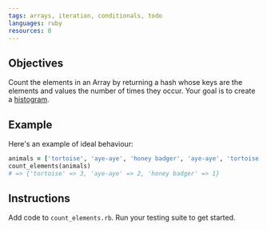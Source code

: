```yaml
---
tags: arrays, iteration, conditionals, todo
languages: ruby
resources: 0
---
```


## Objectives

Count the elements in an Array by returning a hash whose keys are the elements and values the number of times they occur. Your goal is to create a [histogram](http://en.wikipedia.org/wiki/Histogram).
  
## Example

Here's an example of ideal behaviour:

```ruby
animals = ['tortoise', 'aye-aye', 'honey badger', 'aye-aye', 'tortoise', 'tortoise']
count_elements(animals)
# => {'tortoise' => 3, 'aye-aye' => 2, 'honey badger' => 1}
```

## Instructions

Add code to `count_elements.rb`. Run your testing suite to get started.
